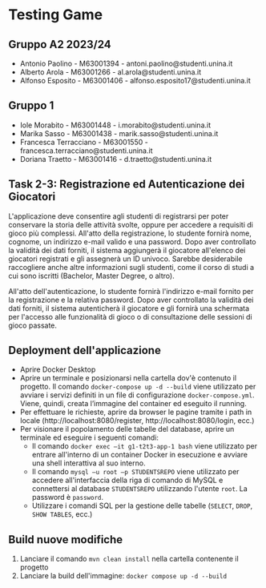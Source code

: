 <h1>Testing Game</h1>
<h2>Gruppo A2 2023/24</h2>
<ul>
  <li>Antonio Paolino - M63001394 - antoni.paolino@studenti.unina.it</li>
  <li>Alberto Arola - M63001266 - al.arola@studenti.unina.it</li>
  <li>Alfonso Esposito - M63001406 - alfonso.esposito17@studenti.unina.it</li>
</ul>

<h2>Gruppo 1</h2>
<ul>
  <li>Iole Morabito - M63001448 - i.morabito@studenti.unina.it</li>
  <li>Marika Sasso - M63001438 - marik.sasso@studenti.unina.it</li>
  <li>Francesca Terracciano - M63001550 - francesca.terracciano@studenti.unina.it</li>
  <li>Doriana Traetto - M63001416 - d.traetto@studenti.unina.it</li>
</ul>

<h2>Task 2-3: Registrazione ed Autenticazione dei Giocatori</h2>
<p>
L'applicazione deve consentire agli studenti di registrarsi per poter conservare la storia delle attività svolte, oppure per accedere a requisiti di gioco più complessi. All'atto della registrazione, lo studente fornirà nome, cognome, un indirizzo e-mail valido e una password. Dopo aver controllato la validità dei dati forniti, il sistema aggiungerà il giocatore all'elenco dei giocatori registrati e gli assegnerà un ID univoco. Sarebbe desiderabile raccogliere anche altre informazioni sugli studenti, come il corso di studi a cui sono iscritti (Bachelor, Master Degree, o altro).
</p>
<p>
All'atto dell'autenticazione, lo studente fornirà l'indirizzo e-mail fornito per la registrazione e la relativa password. Dopo aver controllato la validità dei dati forniti, il sistema autenticherà il giocatore e gli fornirà una schermata per l'accesso alle funzionalità di gioco o di consultazione delle sessioni di gioco passate.
</p>

<h2>Deployment dell'applicazione</h2>
<ul>
  <li>Aprire Docker Desktop</li>
  <li>Aprire un terminale e posizionarsi nella cartella dov'è contenuto il progetto. Il comando <code>docker-compose up -d --build</code> viene utilizzato per avviare i servizi definiti in un file di configurazione <code>docker-compose.yml</code>. Viene, quindi, creata l’immagine del container ed eseguito il running.</li>
  <li>Per effettuare le richieste, aprire da browser le pagine tramite i path in locale (http://localhost:8080/register, http://localhost:8080/login, ecc.)</li>
  <li>Per visionare il popolamento delle tabelle del database, aprire un terminale ed eseguire i seguenti comandi:
    <ul>
      <li>Il comando <code>docker exec –it g1-t2t3-app-1 bash</code> viene utilizzato per entrare all'interno di un container Docker in esecuzione e avviare una shell interattiva al suo interno.</li>
      <li>Il comando <code>mysql –u root –p STUDENTSREPO</code> viene utilizzato per accedere all'interfaccia della riga di comando di MySQL e connettersi al database <code>STUDENTSREPO</code> utilizzando l'utente <code>root</code>. La password è <code>password</code>.</li>
      <li>Utilizzare i comandi SQL per la gestione delle tabelle (<code>SELECT</code>, <code>DROP</code>, <code>SHOW TABLES</code>, ecc.)</li>
    </ul>
  </li>
</ul>

<h2>Build nuove modifiche</h2>
<ol>
  <li>Lanciare il comando <code>mvn clean install</code> nella cartella contenente il progetto</li>
  <li>Lanciare la build dell'immagine: <code>docker compose up -d --build</code></li>
</ol>

